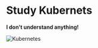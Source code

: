 # Study Kubernets

**I don't understand anything!**

![Kubernetes](https://res.cloudinary.com/practicaldev/image/fetch/s--J0Q7WM07--/c_limit%2Cf_auto%2Cfl_progressive%2Cq_auto%2Cw_880/https://firebasestorage.googleapis.com/v0/b/from-tatooine.appspot.com/o/nodevader-first-release%252F7J0MeuR.jpg%3Falt%3Dmedia%26token%3D2a8d3ea5-1da1-4e0d-8da7-f9e1d1f2dcaa)